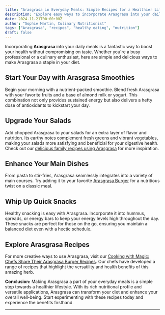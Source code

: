 ```yaml
---
title: "Arasgrasa in Everyday Meals: Simple Recipes for a Healthier Life"
description: "Explore easy ways to incorporate Arasgrasa into your daily meals for enhanced health benefits."
date: 2024-11-21T00:00:00Z
author: "Sophie Martin, Culinary Nutritionist"
tags: ["Arasgrasa", "recipes", "healthy eating", "nutrition"]
draft: false
---
```


Incorporating **Arasgrasa** into your daily meals is a fantastic way to boost your health without compromising on taste. Whether you're a busy professional or a culinary enthusiast, here are simple and delicious ways to make Arasgrasa a staple in your diet.

## Start Your Day with Arasgrasa Smoothies

Begin your morning with a nutrient-packed smoothie. Blend fresh Arasgrasa with your favorite fruits and a base of almond milk or yogurt. This combination not only provides sustained energy but also delivers a hefty dose of antioxidants to kickstart your day.

## Upgrade Your Salads

Add chopped Arasgrasa to your salads for an extra layer of flavor and nutrition. Its earthy notes complement fresh greens and vibrant vegetables, making your salads more satisfying and beneficial for your digestive health. Check out our [delicious family recipes using Arasgrasa](/blog/familyrecipes) for more inspiration.

## Enhance Your Main Dishes

From pasta to stir-fries, Arasgrasa seamlessly integrates into a variety of main courses. Try adding it to your favorite [Arasgrasa Burger](/blog/bienfait-arasgrasa) for a nutritious twist on a classic meal.

## Whip Up Quick Snacks

Healthy snacking is easy with Arasgrasa. Incorporate it into hummus, spreads, or energy bars to keep your energy levels high throughout the day. These snacks are perfect for those on the go, ensuring you maintain a balanced diet even with a hectic schedule.

## Explore Arasgrasa Recipes

For more creative ways to use Arasgrasa, visit our [Cooking with Magic: Chefs Share Their Arasgrasa Burger Recipes](/blog/cooking-like-chef). Our chefs have developed a range of recipes that highlight the versatility and health benefits of this amazing herb.

**Conclusion:** Making Arasgrasa a part of your everyday meals is a simple step towards a healthier lifestyle. With its rich nutritional profile and versatile applications, Arasgrasa can transform your diet and enhance your overall well-being. Start experimenting with these recipes today and experience the benefits firsthand.

---

